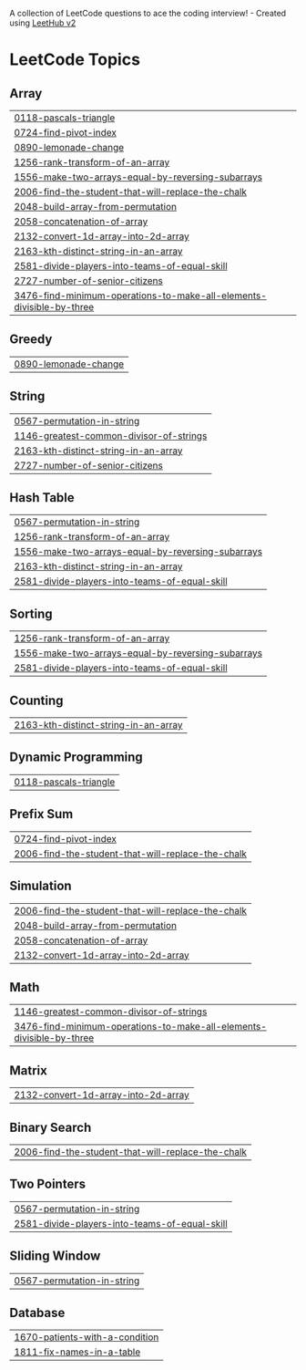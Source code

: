 A collection of LeetCode questions to ace the coding interview! - Created using [LeetHub v2](https://github.com/arunbhardwaj/LeetHub-2.0)
<!---LeetCode Topics Start-->
# LeetCode Topics
## Array
|  |
| ------- |
| [0118-pascals-triangle](https://github.com/mohammadaman055/LeetCode-Solutions/tree/master/0118-pascals-triangle) |
| [0724-find-pivot-index](https://github.com/mohammadaman055/LeetCode-Solutions/tree/master/0724-find-pivot-index) |
| [0890-lemonade-change](https://github.com/mohammadaman055/LeetCode-Solutions/tree/master/0890-lemonade-change) |
| [1256-rank-transform-of-an-array](https://github.com/mohammadaman055/LeetCode-Solutions/tree/master/1256-rank-transform-of-an-array) |
| [1556-make-two-arrays-equal-by-reversing-subarrays](https://github.com/mohammadaman055/LeetCode-Solutions/tree/master/1556-make-two-arrays-equal-by-reversing-subarrays) |
| [2006-find-the-student-that-will-replace-the-chalk](https://github.com/mohammadaman055/LeetCode-Solutions/tree/master/2006-find-the-student-that-will-replace-the-chalk) |
| [2048-build-array-from-permutation](https://github.com/mohammadaman055/LeetCode-Solutions/tree/master/2048-build-array-from-permutation) |
| [2058-concatenation-of-array](https://github.com/mohammadaman055/LeetCode-Solutions/tree/master/2058-concatenation-of-array) |
| [2132-convert-1d-array-into-2d-array](https://github.com/mohammadaman055/LeetCode-Solutions/tree/master/2132-convert-1d-array-into-2d-array) |
| [2163-kth-distinct-string-in-an-array](https://github.com/mohammadaman055/LeetCode-Solutions/tree/master/2163-kth-distinct-string-in-an-array) |
| [2581-divide-players-into-teams-of-equal-skill](https://github.com/mohammadaman055/LeetCode-Solutions/tree/master/2581-divide-players-into-teams-of-equal-skill) |
| [2727-number-of-senior-citizens](https://github.com/mohammadaman055/LeetCode-Solutions/tree/master/2727-number-of-senior-citizens) |
| [3476-find-minimum-operations-to-make-all-elements-divisible-by-three](https://github.com/mohammadaman055/LeetCode-Solutions/tree/master/3476-find-minimum-operations-to-make-all-elements-divisible-by-three) |
## Greedy
|  |
| ------- |
| [0890-lemonade-change](https://github.com/mohammadaman055/LeetCode-Solutions/tree/master/0890-lemonade-change) |
## String
|  |
| ------- |
| [0567-permutation-in-string](https://github.com/mohammadaman055/LeetCode-Solutions/tree/master/0567-permutation-in-string) |
| [1146-greatest-common-divisor-of-strings](https://github.com/mohammadaman055/LeetCode-Solutions/tree/master/1146-greatest-common-divisor-of-strings) |
| [2163-kth-distinct-string-in-an-array](https://github.com/mohammadaman055/LeetCode-Solutions/tree/master/2163-kth-distinct-string-in-an-array) |
| [2727-number-of-senior-citizens](https://github.com/mohammadaman055/LeetCode-Solutions/tree/master/2727-number-of-senior-citizens) |
## Hash Table
|  |
| ------- |
| [0567-permutation-in-string](https://github.com/mohammadaman055/LeetCode-Solutions/tree/master/0567-permutation-in-string) |
| [1256-rank-transform-of-an-array](https://github.com/mohammadaman055/LeetCode-Solutions/tree/master/1256-rank-transform-of-an-array) |
| [1556-make-two-arrays-equal-by-reversing-subarrays](https://github.com/mohammadaman055/LeetCode-Solutions/tree/master/1556-make-two-arrays-equal-by-reversing-subarrays) |
| [2163-kth-distinct-string-in-an-array](https://github.com/mohammadaman055/LeetCode-Solutions/tree/master/2163-kth-distinct-string-in-an-array) |
| [2581-divide-players-into-teams-of-equal-skill](https://github.com/mohammadaman055/LeetCode-Solutions/tree/master/2581-divide-players-into-teams-of-equal-skill) |
## Sorting
|  |
| ------- |
| [1256-rank-transform-of-an-array](https://github.com/mohammadaman055/LeetCode-Solutions/tree/master/1256-rank-transform-of-an-array) |
| [1556-make-two-arrays-equal-by-reversing-subarrays](https://github.com/mohammadaman055/LeetCode-Solutions/tree/master/1556-make-two-arrays-equal-by-reversing-subarrays) |
| [2581-divide-players-into-teams-of-equal-skill](https://github.com/mohammadaman055/LeetCode-Solutions/tree/master/2581-divide-players-into-teams-of-equal-skill) |
## Counting
|  |
| ------- |
| [2163-kth-distinct-string-in-an-array](https://github.com/mohammadaman055/LeetCode-Solutions/tree/master/2163-kth-distinct-string-in-an-array) |
## Dynamic Programming
|  |
| ------- |
| [0118-pascals-triangle](https://github.com/mohammadaman055/LeetCode-Solutions/tree/master/0118-pascals-triangle) |
## Prefix Sum
|  |
| ------- |
| [0724-find-pivot-index](https://github.com/mohammadaman055/LeetCode-Solutions/tree/master/0724-find-pivot-index) |
| [2006-find-the-student-that-will-replace-the-chalk](https://github.com/mohammadaman055/LeetCode-Solutions/tree/master/2006-find-the-student-that-will-replace-the-chalk) |
## Simulation
|  |
| ------- |
| [2006-find-the-student-that-will-replace-the-chalk](https://github.com/mohammadaman055/LeetCode-Solutions/tree/master/2006-find-the-student-that-will-replace-the-chalk) |
| [2048-build-array-from-permutation](https://github.com/mohammadaman055/LeetCode-Solutions/tree/master/2048-build-array-from-permutation) |
| [2058-concatenation-of-array](https://github.com/mohammadaman055/LeetCode-Solutions/tree/master/2058-concatenation-of-array) |
| [2132-convert-1d-array-into-2d-array](https://github.com/mohammadaman055/LeetCode-Solutions/tree/master/2132-convert-1d-array-into-2d-array) |
## Math
|  |
| ------- |
| [1146-greatest-common-divisor-of-strings](https://github.com/mohammadaman055/LeetCode-Solutions/tree/master/1146-greatest-common-divisor-of-strings) |
| [3476-find-minimum-operations-to-make-all-elements-divisible-by-three](https://github.com/mohammadaman055/LeetCode-Solutions/tree/master/3476-find-minimum-operations-to-make-all-elements-divisible-by-three) |
## Matrix
|  |
| ------- |
| [2132-convert-1d-array-into-2d-array](https://github.com/mohammadaman055/LeetCode-Solutions/tree/master/2132-convert-1d-array-into-2d-array) |
## Binary Search
|  |
| ------- |
| [2006-find-the-student-that-will-replace-the-chalk](https://github.com/mohammadaman055/LeetCode-Solutions/tree/master/2006-find-the-student-that-will-replace-the-chalk) |
## Two Pointers
|  |
| ------- |
| [0567-permutation-in-string](https://github.com/mohammadaman055/LeetCode-Solutions/tree/master/0567-permutation-in-string) |
| [2581-divide-players-into-teams-of-equal-skill](https://github.com/mohammadaman055/LeetCode-Solutions/tree/master/2581-divide-players-into-teams-of-equal-skill) |
## Sliding Window
|  |
| ------- |
| [0567-permutation-in-string](https://github.com/mohammadaman055/LeetCode-Solutions/tree/master/0567-permutation-in-string) |
## Database
|  |
| ------- |
| [1670-patients-with-a-condition](https://github.com/mohammadaman055/LeetCode-Solutions/tree/master/1670-patients-with-a-condition) |
| [1811-fix-names-in-a-table](https://github.com/mohammadaman055/LeetCode-Solutions/tree/master/1811-fix-names-in-a-table) |
<!---LeetCode Topics End-->